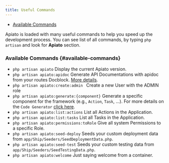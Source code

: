 ```yaml
---
title: Useful Commands
---
```


- [Available Commands](#available-commands)

Apiato is loaded with many useful commands to help you speed up the development process.
You can see list of all commands, by typing `php artisan` and look for **Apiato** section.

### Available Commands {#available-commands}
  - `php artisan apiato`                           Display the current Apiato version.
  - `php artisan apiato:apidoc`                    Generate API Documentations with apidoc from your routes Docblock. [More details](../features/api-docs-generator).
  - `php artisan apiato:create:admin `             Create a new User with the ADMIN role
  - `php artisan apiato:generate:{component}`      Generate a specific component for the framework (e.g., `Action`, `Task`, ...). For more details on the `Code Generator` [click here](../features/code-generator).
  - `php artisan apiato:list:actions`              List all Actions in the Application.
  - `php artisan apiato:list:tasks`                List all Tasks in the Application.
  - `php artisan apiato:permissions:toRole`        Give all system Permissions to a specific Role.
  - `php artisan apiato:seed-deploy`               Seeds your custom deployment data from `app/Ship/Seeders/SeedDeploymentData.php`.
  - `php artisan apiato:seed-test`                 Seeds your custom testing data from `app/Ship/Seeders/SeedTestingData.php`.
  - `php artisan apiato:welcome`                   Just saying welcome from a container.

